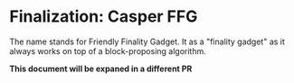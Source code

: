 # Finalization: Casper FFG

The name stands for Friendly Finality Gadget. It as a "finality gadget" as it always works on top of a block-proposing algorithm.

**This document will be expaned in a different PR**
